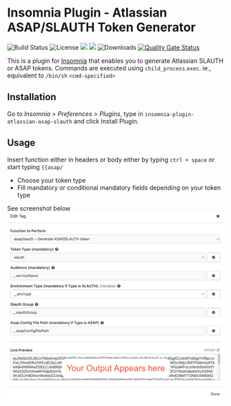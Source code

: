 # Insomnia Plugin - Atlassian ASAP/SLAUTH Token Generator

![Build Status](https://img.shields.io/github/workflow/status/usrivastava92/insomnia-plugin-atlassian-asap-slauth/Node.js%20CI)
![License](https://img.shields.io/github/license/usrivastava92/insomnia-plugin-atlassian-asap-slauth)
[![](https://img.shields.io/npm/v/insomnia-plugin-atlassian-asap-slauth.svg)](https://www.npmjs.com/package/insomnia-plugin-atlassian-asap-slauth)
[![](https://img.shields.io/badge/insomnia-install%20plugin-purple.svg?color=6a57d5)](https://insomnia.rest/plugins/insomnia-plugin-atlassian-asap-slauth)
![Downloads](https://img.shields.io/npm/dm/insomnia-plugin-atlassian-asap-slauth)
[![Quality Gate Status](https://sonarcloud.io/api/project_badges/measure?project=usrivastava92_insomnia-plugin-atlassian-asap-slauth&metric=alert_status)](https://sonarcloud.io/dashboard?id=usrivastava92_insomnia-plugin-atlassian-asap-slauth)

This is a plugin for [Insomnia](https://insomnia.rest) that enables you to generate Atlassian SLAUTH or ASAP tokens.
Commands are executed using `child_process`.`exec`. ie., equivalent to `/bin/sh` `<cmd-specified>`

## Installation

Go to _Insomnia > Preferences > Plugins_, type in `insomnia-plugin-atlassian-asap-slauth` and click Install Plugin.

## Usage
Insert function either in headers or body either by typing `ctrl + space` or start typing `{{asap/`

- Choose your token type
- Fill mandatory or conditional mandatory fields depending on your token type

See screenshot below
![Screenshot](https://github.com/usrivastava92/insomnia-plugin-atlassian-asap-slauth/blob/master/example.png?raw=true)

